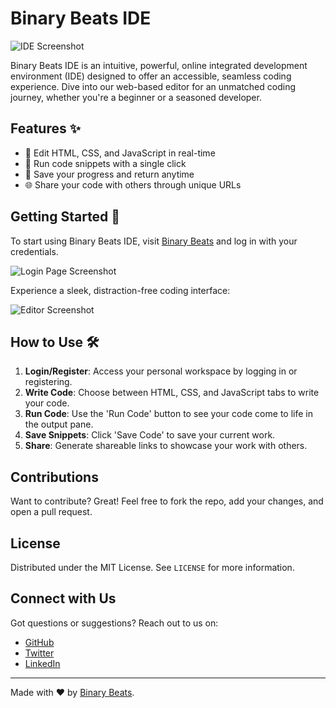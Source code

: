 # Binary Beats IDE

![IDE Screenshot](link-to-your-login-page-image.jpg)

Binary Beats IDE is an intuitive, powerful, online integrated development environment (IDE) designed to offer an accessible, seamless coding experience. Dive into our web-based editor for an unmatched coding journey, whether you're a beginner or a seasoned developer.

## Features ✨

- 📝 Edit HTML, CSS, and JavaScript in real-time
- 🚀 Run code snippets with a single click
- 💾 Save your progress and return anytime
- 🌐 Share your code with others through unique URLs

## Getting Started 🚀

To start using Binary Beats IDE, visit [Binary Beats](your-live-url-link) and log in with your credentials.

![Login Page Screenshot](link-to-your-login-page-image.jpg)

Experience a sleek, distraction-free coding interface:

![Editor Screenshot](link-to-your-web-editor-image.jpg)

## How to Use 🛠️

1. **Login/Register**: Access your personal workspace by logging in or registering.
2. **Write Code**: Choose between HTML, CSS, and JavaScript tabs to write your code.
3. **Run Code**: Use the 'Run Code' button to see your code come to life in the output pane.
4. **Save Snippets**: Click 'Save Code' to save your current work.
5. **Share**: Generate shareable links to showcase your work with others.

## Contributions

Want to contribute? Great! Feel free to fork the repo, add your changes, and open a pull request.

## License

Distributed under the MIT License. See `LICENSE` for more information.

## Connect with Us

Got questions or suggestions? Reach out to us on:

- [GitHub](your-github-profile-url)
- [Twitter](your-twitter-profile-url)
- [LinkedIn](https://linkedin.com/in/mhridoy)

---

Made with ❤️ by [Binary Beats](https://codesage.pythonanywhere.com).
